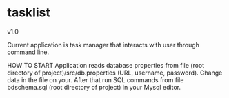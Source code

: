 # tasklist 

v1.0

Current application is task manager that interacts with user through command line.

HOW TO START
Application reads database properties from file (root directory of project)/src/db.properties (URL, username, password).
Change data in the file on your.
After that run SQL commands from file bdschema.sql (root directory of project) in your Mysql editor.
